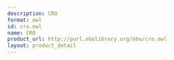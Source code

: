 ```yaml
---
description: CRO
format: owl
id: cro.owl
name: CRO
product_url: http://purl.obolibrary.org/obo/cro.owl
layout: product_detail
---
```

